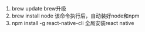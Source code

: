 1. brew update brew升级
2. brew install node 该命令执行后，自动装好node和npm
3. npm install -g react-native-cli 全局安装react native